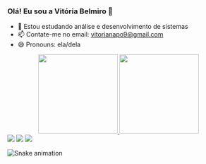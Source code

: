 ### Olá! Eu sou a Vitória Belmiro 👋

- 🌱 Estou estudando análise e desenvolvimento de sistemas 
- 📫 Contate-me no email: vitorianapo9@gmail.com
- 😄 Pronouns: ela/dela

<div align="center">
  <a href="https://github.com/vitoriabelmiro05">
  <img height="180em" src="https://github-readme-stats.vercel.app/api?username=vitoriabelmiro05&show_icons=true&theme=dracula&include_all_commits=true&count_private=true"/>
  <img height="180em" src="https://github-readme-stats.vercel.app/api/top-langs/?username=vitoriabelmiro05&layout=compact&langs_count=7&theme=dracula"/>
</div>

<div> 
  <a href="https://instagram.com/vitoria_belmiro" target="_blank"><img src="https://img.shields.io/badge/-Instagram-%23E4405F?style=for-the-badge&logo=instagram&logoColor=white" target="_blank"></a>
  <a href = "mailto:vitorianapo9@gmail.com"><img src="https://img.shields.io/badge/-Gmail-%23333?style=for-the-badge&logo=gmail&logoColor=white" target="_blank"></a>
  <a href="https://www.linkedin.com/in/vit%C3%B3ria-belmiro-97b955217/" target="_blank"><img src="https://img.shields.io/badge/-LinkedIn-%230077B5?style=for-the-badge&logo=linkedin&logoColor=white" target="_blank"></a> 
 
  ![Snake animation](https://github.com/vitoriabelmiro05/vitoriabelmiro05/blob/output/github-contribution-grid-snake.svg)
 
</div>

